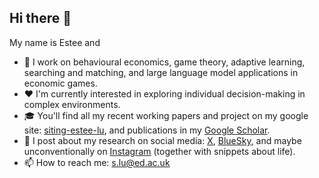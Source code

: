 ## Hi there 👋

My name is Estee and
- 🔭 I work on behavioural economics, game theory, adaptive learning, searching and matching, and large language model applications in economic games.
- ❤️ I'm currently interested in exploring individual decision-making in complex environments.
- 🎓 You'll find all my recent working papers and project on my google site: [siting-estee-lu](https://sites.google.com/view/siting-estee-lu), and publications in my [Google Scholar](https://scholar.google.com/citations?user=oxabXHwAAAAJ&hl=en).
- 📱 I post about my research on social media: [X](https://x.com/EsteeLu), [BlueSky](https://bsky.app/profile/esteelu.bsky.social), and maybe unconventionally on [Instagram](https://www.instagram.com/siting_lu_estee/) (together with snippets about life).
- 📫 How to reach me: s.lu@ed.ac.uk

<!--
**esteelu/esteelu** is a ✨ _special_ ✨ repository because its `README.md` (this file) appears on your GitHub profile.

Here are some ideas to get you started:

- 🔭 I’m currently working on ...
- 🌱 I’m currently learning ...
- 👯 I’m looking to collaborate on ...
- 🤔 I’m looking for help with ...
- 💬 Ask me about ...
- 📫 How to reach me: ...
- 😄 Pronouns: ...
- ⚡ Fun fact: ...
-->
